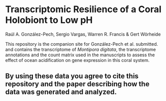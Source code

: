 # Transcriptomic Resilience of a Coral Holobiont to Low pH

Raúl A. González-Pech, Sergio Vargas, Warren R. Francis & Gert Wörheide

This repository is the companion site for González-Pech et al. submitted. and contains the transcriptome of *Montipora digitata*, the transcriptome annotations and the count matrix used in the manuscripts to assess the effect of ocean acidification on gene expression in this coral system.

## By using these data you agree to cite this repository  and the paper describing how the data was generated and analyzed.


